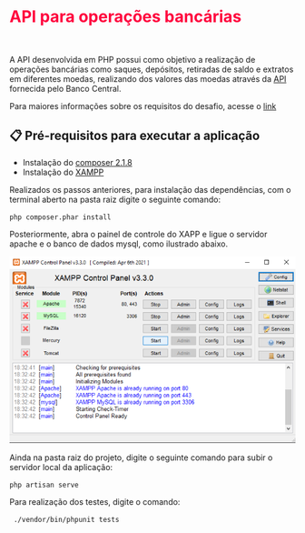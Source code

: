 # <font color=#FF003E> API para operações bancárias </font>

<br>

A API desenvolvida em PHP possui como objetivo a realização de operações bancárias como saques, depósitos, retiradas de saldo e extratos 
em diferentes moedas, realizando dos valores das moedas através da [API](https://dadosabertos.bcb.gov.br/dataset/taxas-de-cambio-todos-os-boletins-diarios/resource/9d07b9dc-c2bc-47ca-af92-10b18bcd0d69) fornecida pelo Banco Central.

Para maiores informações sobre os requisitos do desafio, acesse o [link](https://github.com/Lineker98/Api-php/blob/main/informa%C3%A7%C3%B5es/desafio_programador.pdf)


## 📋 Pré-requisitos para executar a aplicação

 - Instalação do [composer 2.1.8](https://getcomposer.org/download/)
 - Instalação do [XAMPP](https://www.apachefriends.org/pt_br/index.html)

Realizados os passos anteriores, para instalação das dependências, com o terminal aberto na pasta raiz digite o seguinte comando:

```
php composer.phar install
```

Posteriormente, abra o painel de controle do XAPP e ligue o servidor apache e o banco de dados mysql, como ilustrado abaixo.

![img](https://github.com/Lineker98/Api-php/blob/main/informa%C3%A7%C3%B5es/xampp.png)

Ainda na pasta raiz do projeto, digite o seguinte comando para subir o servidor local da aplicação:

```
php artisan serve
```

Para realização dos testes, digite o comando:

```
 ./vendor/bin/phpunit tests

```




